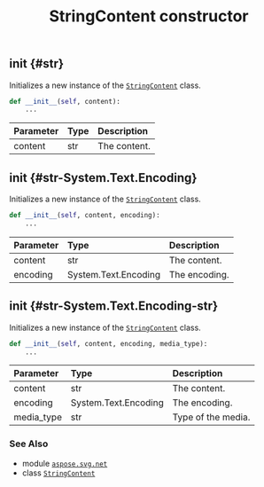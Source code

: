﻿---
title: StringContent constructor
second_title: Aspose.SVG for Python via .NET API References
description: 
type: docs
weight: 10
url: /python-net/aspose.svg.net/stringcontent/__init__/
is_root: false
---

## __init__ {#str}

Initializes a new instance of the [`StringContent`](/svg/python-net/aspose.svg.net/stringcontent) class.



```python
def __init__(self, content):
    ...
```


| Parameter | Type | Description |
| :- | :- | :- |
| content | str | The content. |


## __init__ {#str-System.Text.Encoding}

Initializes a new instance of the [`StringContent`](/svg/python-net/aspose.svg.net/stringcontent) class.



```python
def __init__(self, content, encoding):
    ...
```


| Parameter | Type | Description |
| :- | :- | :- |
| content | str | The content. |
| encoding | System.Text.Encoding | The encoding. |


## __init__ {#str-System.Text.Encoding-str}

Initializes a new instance of the [`StringContent`](/svg/python-net/aspose.svg.net/stringcontent) class.



```python
def __init__(self, content, encoding, media_type):
    ...
```


| Parameter | Type | Description |
| :- | :- | :- |
| content | str | The content. |
| encoding | System.Text.Encoding | The encoding. |
| media_type | str | Type of the media. |



### See Also
* module [`aspose.svg.net`](../../)
* class [`StringContent`](/svg/python-net/aspose.svg.net/stringcontent)
